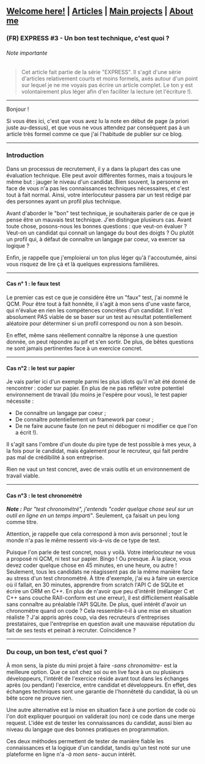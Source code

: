 ## [Welcome here!](https://vpenando.github.io) | [Articles](https://vpenando.github.io/articles.html) | [Main projects](https://vpenando.github.io/projects.html) | [About me](https://vpenando.github.io/about.html)

### (FR) EXPRESS #3 - Un bon test technique, c'est quoi ?

###### Note importante
> Cet article fait partie de la série "EXPRESS". Il s'agit d'une série d'articles relativement courts et moins formels, axés autour d'un point sur lequel je ne me voyais pas écrire un article complet. Le ton y est volontairement plus léger afin d'en faciliter la lecture (et l'écriture !).

---

Bonjour !

Si vous êtes ici, c'est que vous avez lu la note en début de page (a priori juste au-dessus), et que vous ne vous attendez par conséquent pas à un article très formel comme ce que j'ai l'habitude de publier sur ce blog.

---

### Introduction
Dans un processus de recrutement, il y a dans la plupart des cas une évaluation technique. Elle peut avoir différentes formes, mais a toujours le même but : jauger le niveau d'un candidat. Bien souvent, la personne en face de vous n'a pas les connaissances techniques nécessaires, et c'est tout à fait normal. Ainsi, votre interlocuteur passera par un test rédigé par des personnes ayant un profil plus technique.

Avant d'aborder le "bon" test technique, je souhaiterais parler de ce que je pense être un mauvais test technique. J'en distingue plusieurs cas.
Avant toute chose, posons-nous les bonnes questions : que veut-on évaluer ? Veut-on un candidat qui connait un langage du bout des doigts ? Ou plutôt un profil qui, à défaut de connaître un langage par coeur, va exercer sa logique ?

Enfin, je rappelle que j'emploierai un ton plus léger qu'à l'accoutumée, ainsi vous risquez de lire çà et là quelques expressions familières.

---

#### Cas n° 1 : le faux test
Le premier cas est ce que je considère être un "faux" test, j'ai nommé le QCM. Pour être tout à fait honnête, il s'agit à mon sens d'une vaste farce, qui n'évalue en rien les compétences concrètes d'un candidat. Il n'est absolument PAS viable de se baser sur un test au résultat potentiellement aléatoire pour déterminer si un profil correspond ou non à son besoin.

En effet, même sans réellement connaître la réponse à une question donnée, on peut répondre au pif et s'en sortir. De plus, de bêtes questions ne sont jamais pertinentes face à un exercice concret.

---

#### Cas n°2 : le test sur papier
Je vais parler ici d'un exemple parmi les plus idiots qu'il m'ait été donné de rencontrer : coder sur papier. En plus de ne pas refléter votre potentiel environnement de travail (du moins je l'espère pour vous), le test papier nécessite :
* De connaître un langage par coeur ;
* De connaître potentiellement un framework par coeur ;
* De ne faire aucune faute (on ne peut ni déboguer ni modifier ce que l'on a écrit !).

Il s'agit sans l'ombre d'un doute du pire type de test possible à mes yeux, à la fois pour le candidat, mais également pour le recruteur, qui fait perdre pas mal de crédibilité à son entreprise.

Rien ne vaut un test concret, avec de vrais outils et un environnement de travail viable.

---

#### Cas n°3 : le test chronométré
***Note :** Par "test chronométré", j'entends "coder quelque chose seul sur un outil en ligne en un temps imparti"*. Seulement, ça faisait un peu long comme titre.

Attention, je rappelle que cela correspond à mon avis personnel ; tout le monde n'a pas le même ressenti vis-à-vis de ce type de test.

Puisque l'on parle de test concret, nous y voilà. Votre interlocuteur ne vous a proposé ni QCM, ni test sur papier. Bingo ! Ou presque. À la place, vous devez coder quelque chose en 45 minutes, en une heure, ou autre ! Seulement, tous les candidats ne réagissent pas de la même manière face au stress d'un test chronométré. À titre d'exemple, j'ai eu à faire un exercice où il fallait, en 30 minutes, apprendre from scratch l'API C de SQLite et écrire un ORM en C++. En plus de n'avoir que peu d'intérêt (mélanger C et C++ sans couche RAII-conform est une erreur), il est difficilement réalisable sans connaître au préalable l'API SQLite. De plus, quel intérêt d'avoir un chronomètre quand on code ? Cela ressemble-t-il à une mise en situation réaliste ?
J'ai appris après coup, via des recruteurs d'entreprises prestataires, que l'entreprise en question avait une mauvaise réputation du fait de ses tests et peinait à recruter. Coïncidence ?

---

### Du coup, un bon test, c'est quoi ?
À mon sens, la piste du mini projet à faire *-sans chronomètre-* est la meilleure option. Que ce soit chez soi ou en live face à un ou plusieurs développeurs, l'intérêt de l'exercice réside avant tout dans les échanges après (ou pendant) l'exercice, entre candidat et développeurs. En effet, des échanges techniques sont une garantie de l'honnêteté du candidat, là où un bête score ne prouve rien.

Une autre alternative est la mise en situation face à une portion de code où l'on doit expliquer pourquoi on validerait (ou non) ce code dans une merge request. L'idée est de tester les connaissances du candidat, aussi bien au niveau du langage que des bonnes pratiques en programmation.

Ces deux méthodes permettent de tester de manière fiable les connaissances et la logique d'un candidat, tandis qu'un test noté sur une plateforme en ligne n'a *-à mon sens-* aucun intérêt.

